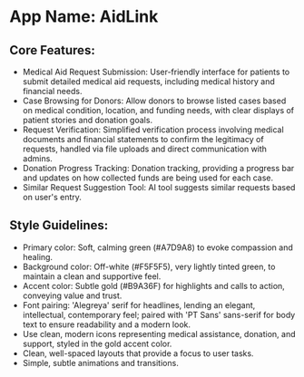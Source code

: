# **App Name**: AidLink

## Core Features:

- Medical Aid Request Submission: User-friendly interface for patients to submit detailed medical aid requests, including medical history and financial needs.
- Case Browsing for Donors: Allow donors to browse listed cases based on medical condition, location, and funding needs, with clear displays of patient stories and donation goals.
- Request Verification: Simplified verification process involving medical documents and financial statements to confirm the legitimacy of requests, handled via file uploads and direct communication with admins.
- Donation Progress Tracking: Donation tracking, providing a progress bar and updates on how collected funds are being used for each case.
- Similar Request Suggestion Tool: AI tool suggests similar requests based on user's entry. 

## Style Guidelines:

- Primary color: Soft, calming green (#A7D9A8) to evoke compassion and healing.
- Background color: Off-white (#F5F5F5), very lightly tinted green, to maintain a clean and supportive feel.
- Accent color: Subtle gold (#B9A36F) for highlights and calls to action, conveying value and trust.
- Font pairing: 'Alegreya' serif for headlines, lending an elegant, intellectual, contemporary feel; paired with 'PT Sans' sans-serif for body text to ensure readability and a modern look.
- Use clean, modern icons representing medical assistance, donation, and support, styled in the gold accent color.
- Clean, well-spaced layouts that provide a focus to user tasks.
- Simple, subtle animations and transitions.